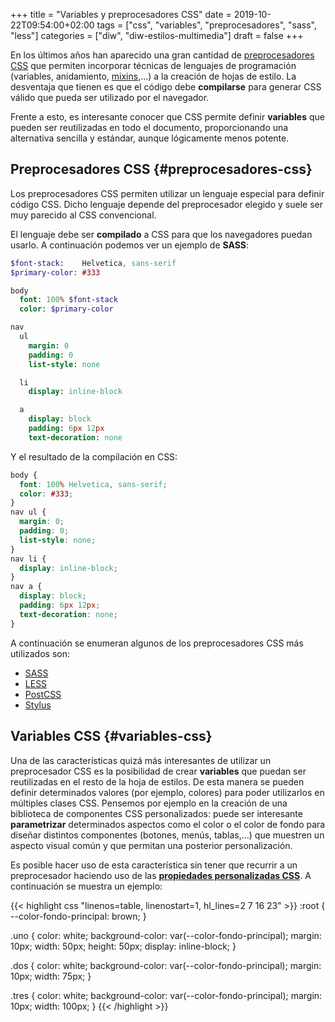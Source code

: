 +++
title = "Variables y preprocesadores CSS"
date = 2019-10-22T09:54:00+02:00
tags = ["css", "variables", "preprocesadores", "sass", "less"]
categories = ["diw", "diw-estilos-multimedia"]
draft = false
+++

En los últimos años han aparecido una gran cantidad de [preprocesadores CSS](https://developer.mozilla.org/es/docs/Glossary/Preprocesador%5FCSS) que permiten incorporar técnicas de lenguajes de programación (variables, anidamiento, [mixins](https://es.wikipedia.org/wiki/Mixin),...) a la creación de hojas de estilo. La desventaja que tienen es que el código debe **compilarse** para generar CSS válido que pueda ser utilizado por el navegador.

Frente a esto, es interesante conocer que CSS permite definir **variables** que pueden ser reutilizadas en todo el documento, proporcionando una alternativa sencilla y estándar, aunque lógicamente menos potente.

<!--more-->


## Preprocesadores CSS {#preprocesadores-css}

Los preprocesadores CSS permiten utilizar un lenguaje especial para definir código CSS. Dicho lenguaje depende del preprocesador elegido y suele ser muy parecido al CSS convencional.

El lenguaje debe ser **compilado** a CSS para que los navegadores puedan usarlo. A continuación podemos ver un ejemplo de **SASS**:

```sass
$font-stack:    Helvetica, sans-serif
$primary-color: #333

body
  font: 100% $font-stack
  color: $primary-color

nav
  ul
    margin: 0
    padding: 0
    list-style: none

  li
    display: inline-block

  a
    display: block
    padding: 6px 12px
    text-decoration: none
```

Y el resultado de la compilación en CSS:

```css
body {
  font: 100% Helvetica, sans-serif;
  color: #333;
}
nav ul {
  margin: 0;
  padding: 0;
  list-style: none;
}
nav li {
  display: inline-block;
}
nav a {
  display: block;
  padding: 6px 12px;
  text-decoration: none;
}
```

A continuación se enumeran algunos de los preprocesadores CSS más utilizados son:

-   [SASS](https://sass-lang.com/)
-   [LESS](http://lesscss.org/)
-   [PostCSS](https://postcss.org/)
-   [Stylus](http://stylus-lang.com/)


## Variables CSS {#variables-css}

Una de las características quizá más interesantes de utilizar un preprocesador CSS es la posibilidad de crear **variables** que puedan ser reutilizadas en el resto de la hoja de estilos. De esta manera se pueden definir determinados valores (por ejemplo, colores) para poder utilizarlos en múltiples clases CSS. Pensemos por ejemplo en la creación de una biblioteca de componentes CSS personalizados: puede ser interesante **parametrizar** determinados aspectos como el color o el color de fondo para diseñar distintos componentes (botones, menús, tablas,...) que muestren un aspecto visual común y que permitan una posterior personalización.

Es posible hacer uso de esta característica sin tener que recurrir a un preprocesador haciendo uso de las **[propiedades personalizadas CSS](https://developer.mozilla.org/es/docs/Web/CSS/Using%5FCSS%5Fcustom%5Fproperties)**. A continuación se muestra un ejemplo:

{{< highlight css "linenos=table, linenostart=1, hl_lines=2 7 16 23" >}}
:root {
  --color-fondo-principal: brown;
}

.uno {
  color: white;
  background-color: var(--color-fondo-principal);
  margin: 10px;
  width: 50px;
  height: 50px;
  display: inline-block;
}

.dos {
  color: white;
  background-color: var(--color-fondo-principal);
  margin: 10px;
  width: 75px;
}

.tres {
  color: white;
  background-color: var(--color-fondo-principal);
  margin: 10px;
  width: 100px;
}
{{< /highlight >}}
